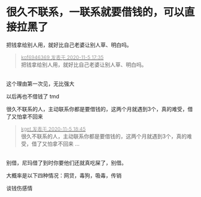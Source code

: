 # 很久不联系，一联系就要借钱的，可以直接拉黑了


把钱拿给别人用，就好比自己老婆让别人草、明白吗。

<div class="quote"><blockquote><font size="2"><a href="https://www.hostloc.com/forum.php?mod=redirect&amp;goto=findpost&amp;pid=9407688&amp;ptid=762867" target="_blank"><font color="#999999">kof6946369 发表于 2020-11-5 17:35</font></a></font><br />
把钱拿给别人用，就好比自己老婆让别人草、明白吗。</blockquote></div><br />
这个理由第一次见，无比强大<img src="static/image/smiley/yct/008.gif" smilieid="39" border="0" alt="" />

以后再也不借钱了 tmd

很久不联系的人，主动联系你都是要借钱的，这两个月就遇到3个，真的难受，借了又怕拿不回来

<div class="quote"><blockquote><font size="2"><a href="https://www.hostloc.com/forum.php?mod=redirect&amp;goto=findpost&amp;pid=9408002&amp;ptid=762867" target="_blank"><font color="#999999">kget 发表于 2020-11-5 18:45</font></a></font><br />
很久不联系的人，主动联系你都是要借钱的，这两个月就遇到3个，真的难受，借了又怕拿不回来 ...</blockquote></div><br />
别借，尼玛借了到时你要他们还就真吃屎了，别借。

大概率是以下四种情况：网贷，毒狗，吸毒，传销

谈钱伤感情<img src="static/image/smiley/default/lol.gif" smilieid="12" border="0" alt="" />
